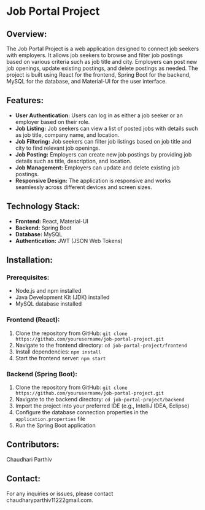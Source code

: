<h1>Job Portal Project</h1>

<h2>Overview:</h2>
<p>The Job Portal Project is a web application designed to connect job seekers with employers. It allows job seekers to browse and filter job postings based on various criteria such as job title and city. Employers can post new job openings, update existing postings, and delete postings as needed. The project is built using React for the frontend, Spring Boot for the backend, MySQL for the database, and Material-UI for the user interface.</p>

<h2>Features:</h2>
<ul>
  <li><b>User Authentication:</b> Users can log in as either a job seeker or an employer based on their role.</li>
  <li><b>Job Listing:</b> Job seekers can view a list of posted jobs with details such as job title, company name, and location.</li>
  <li><b>Job Filtering:</b> Job seekers can filter job listings based on job title and city to find relevant job openings.</li>
  <li><b>Job Posting:</b> Employers can create new job postings by providing job details such as title, description, and location.</li>
  <li><b>Job Management:</b> Employers can update and delete existing job postings.</li>
  <li><b>Responsive Design:</b> The application is responsive and works seamlessly across different devices and screen sizes.</li>
</ul>

<h2>Technology Stack:</h2>
<ul>
  <li><b>Frontend:</b> React, Material-UI</li>
  <li><b>Backend:</b> Spring Boot</li>
  <li><b>Database:</b> MySQL</li>
  <li><b>Authentication:</b> JWT (JSON Web Tokens)</li>
</ul>

<h2>Installation:</h2>
<h3>Prerequisites:</h3>
<ul>
  <li>Node.js and npm installed</li>
  <li>Java Development Kit (JDK) installed</li>
  <li>MySQL database installed</li>
</ul>

<h3>Frontend (React):</h3>
<ol>
  <li>Clone the repository from GitHub: <code>git clone https://github.com/yourusername/job-portal-project.git</code></li>
  <li>Navigate to the frontend directory: <code>cd job-portal-project/frontend</code></li>
  <li>Install dependencies: <code>npm install</code></li>
  <li>Start the frontend server: <code>npm start</code></li>
</ol>

<h3>Backend (Spring Boot):</h3>
<ol>
  <li>Clone the repository from GitHub: <code>git clone https://github.com/yourusername/job-portal-project.git</code></li>
  <li>Navigate to the backend directory: <code>cd job-portal-project/backend</code></li>
  <li>Import the project into your preferred IDE (e.g., IntelliJ IDEA, Eclipse)</li>
  <li>Configure the database connection properties in the <code>application.properties</code> file</li>
  <li>Run the Spring Boot application</li>
</ol>

<h2>Contributors:</h2>
<p>Chaudhari Parthiv </p>


<h2>Contact:</h2>
<p>For any inquiries or issues, please contact chaudharyparthiv11222gmail.com.</p>


